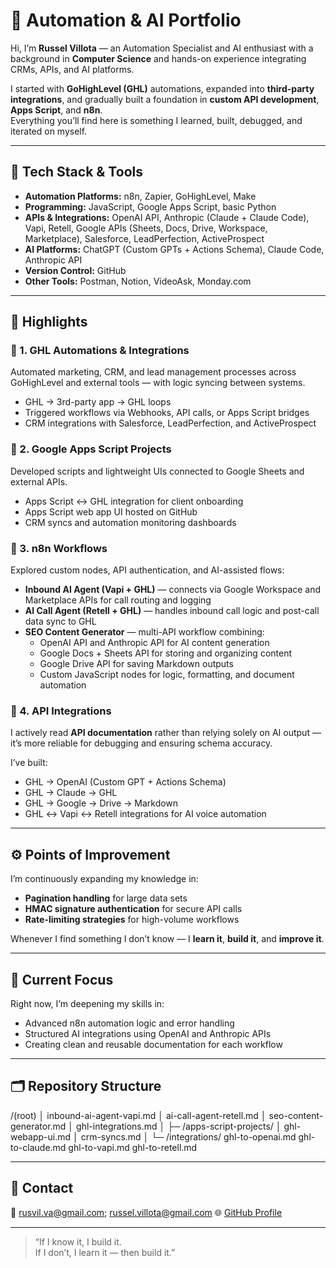 # 🚀 Automation & AI Portfolio

Hi, I’m **Russel Villota** — an Automation Specialist and AI enthusiast with a background in **Computer Science** and hands-on experience integrating CRMs, APIs, and AI platforms.  

I started with **GoHighLevel (GHL)** automations, expanded into **third-party integrations**, and gradually built a foundation in **custom API development**, **Apps Script**, and **n8n**.  
Everything you’ll find here is something I learned, built, debugged, and iterated on myself.

---

## 🔧 Tech Stack & Tools

- **Automation Platforms:** n8n, Zapier, GoHighLevel, Make  
- **Programming:** JavaScript, Google Apps Script, basic Python  
- **APIs & Integrations:** OpenAI API, Anthropic (Claude + Claude Code), Vapi, Retell, Google APIs (Sheets, Docs, Drive, Workspace, Marketplace), Salesforce, LeadPerfection, ActiveProspect  
- **AI Platforms:** ChatGPT (Custom GPTs + Actions Schema), Claude Code, Anthropic API  
- **Version Control:** GitHub  
- **Other Tools:** Postman, Notion, VideoAsk, Monday.com  

---

## 🧠 Highlights

### 🔹 1. GHL Automations & Integrations
Automated marketing, CRM, and lead management processes across GoHighLevel and external tools — with logic syncing between systems.

- GHL → 3rd-party app → GHL loops  
- Triggered workflows via Webhooks, API calls, or Apps Script bridges  
- CRM integrations with Salesforce, LeadPerfection, and ActiveProspect  

### 🔹 2. Google Apps Script Projects
Developed scripts and lightweight UIs connected to Google Sheets and external APIs.  
- Apps Script ↔ GHL integration for client onboarding  
- Apps Script web app UI hosted on GitHub  
- CRM syncs and automation monitoring dashboards  

### 🔹 3. n8n Workflows
Explored custom nodes, API authentication, and AI-assisted flows:
- **Inbound AI Agent (Vapi + GHL)** — connects via Google Workspace and Marketplace APIs for call routing and logging  
- **AI Call Agent (Retell + GHL)** — handles inbound call logic and post-call data sync to GHL  
- **SEO Content Generator** — multi-API workflow combining:
  - OpenAI API and Anthropic API for AI content generation  
  - Google Docs + Sheets API for storing and organizing content  
  - Google Drive API for saving Markdown outputs  
  - Custom JavaScript nodes for logic, formatting, and document automation  

### 🔹 4. API Integrations
I actively read **API documentation** rather than relying solely on AI output — it’s more reliable for debugging and ensuring schema accuracy.  

I’ve built:
- GHL → OpenAI (Custom GPT + Actions Schema)  
- GHL → Claude → GHL  
- GHL → Google → Drive → Markdown  
- GHL ↔ Vapi ↔ Retell integrations for AI voice automation  

---

## ⚙️ Points of Improvement

I’m continuously expanding my knowledge in:
- **Pagination handling** for large data sets  
- **HMAC signature authentication** for secure API calls  
- **Rate-limiting strategies** for high-volume workflows  

Whenever I find something I don’t know — I **learn it**, **build it**, and **improve it**.

---

## 🧩 Current Focus

Right now, I’m deepening my skills in:
- Advanced n8n automation logic and error handling  
- Structured AI integrations using OpenAI and Anthropic APIs  
- Creating clean and reusable documentation for each workflow  

---

## 🗂️ Repository Structure

/(root)
│ inbound-ai-agent-vapi.md
│ ai-call-agent-retell.md
│ seo-content-generator.md
│ ghl-integrations.md
│
├─ /apps-script-projects/
│ ghl-webapp-ui.md
│ crm-syncs.md
│
└─ /integrations/
ghl-to-openai.md
ghl-to-claude.md
ghl-to-vapi.md
ghl-to-retell.md


---

## 💬 Contact

📧 rusvil.va@gmail.com; russel.villota@gmail.com
🌐 [GitHub Profile](https://github.com/rusvil-va)  

---

> “If I know it, I build it.  
> If I don’t, I learn it — then build it.”

